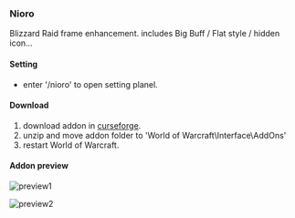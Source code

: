 ### Nioro
Blizzard Raid frame enhancement. includes Big Buff / Flat style / hidden icon...


#### Setting
- enter '/nioro' to open setting planel.



#### Download
1. download addon in [curseforge](https://wow.curseforge.com/projects/nioro/files).
2. unzip and move addon folder to 'World of Warcraft\Interface\AddOns'
3. restart World of Warcraft.

#### Addon preview

![preview1](https://media.forgecdn.net/attachments/thumbnails/238/855/310/172/7_1.png)


![preview2](https://media.forgecdn.net/attachments/thumbnails/238/900/310/172/7_2.png)


